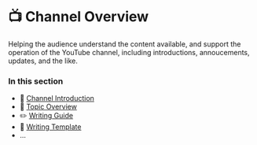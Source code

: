 # 📺 Channel Overview

Helping the audience understand the content available, and support the operation of the YouTube channel, including introductions, annoucements, updates, and the like.

### In this section

- 📙 [Channel Introduction](./001-Channel-Introduction.md)
- 📘 [Topic Overview](./002-Topic-Overview-for-2021.md)
- ✏️ [Writing Guide](../WRITING-GUIDE.md)
- 📝 [Writing Template](../WRITING-TEMPLATE.md)
- ...
